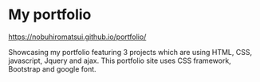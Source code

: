 # My portfolio

https://nobuhiromatsui.github.io/portfolio/

Showcasing my portfolio featuring 3 projects which are using HTML, CSS, javascript, Jquery and ajax.
This portfolio site uses CSS framework, Bootstrap and google font.

